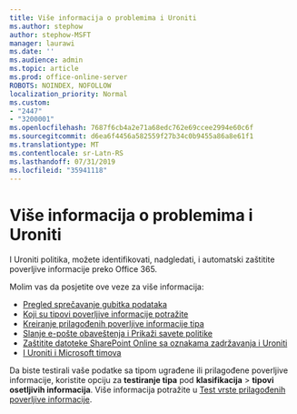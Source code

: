 ```yaml
---
title: Više informacija o problemima i Uroniti
ms.author: stephow
author: stephow-MSFT
manager: laurawi
ms.date: ''
ms.audience: admin
ms.topic: article
ms.prod: office-online-server
ROBOTS: NOINDEX, NOFOLLOW
localization_priority: Normal
ms.custom:
- "2447"
- "3200001"
ms.openlocfilehash: 7687f6cb4a2e71a68edc762e69ccee2994e60c6f
ms.sourcegitcommit: d6ea6f4456a582559f27b34c0b9455a86a8e61f1
ms.translationtype: MT
ms.contentlocale: sr-Latn-RS
ms.lasthandoff: 07/31/2019
ms.locfileid: "35941118"
---
```

# <a name="more-info-about-dlp-issues"></a>Više informacija o problemima i Uroniti

I Uroniti politika, možete identifikovati, nadgledati, i automatski zaštitite poverljive informacije preko Office 365.

Molim vas da posjetite ove veze za više informacija:

- [Pregled sprečavanje gubitka podataka](https://docs.microsoft.com/en-us/office365/securitycompliance/data-loss-prevention-policies)
- [Koji su tipovi poverljive informacije potražite](https://docs.microsoft.com/en-us/office365/securitycompliance/what-the-sensitive-information-types-look-for)
- [Kreiranje prilagođenih poverljive informacije tipa](https://docs.microsoft.com/en-us/office365/securitycompliance/create-a-custom-sensitive-information-type)
- [Slanje e-pošte obaveštenja i Prikaži savete politike](https://docs.microsoft.com/en-us/office365/securitycompliance/use-notifications-and-policy-tips)
- [Zaštitite datoteke SharePoint Online sa oznakama zadržavanja i Uroniti](https://docs.microsoft.com/en-us/office365/securitycompliance/protect-sharepoint-online-files-with-office-365-labels-and-dlp)
- [I Uroniti i Microsoft timova](https://docs.microsoft.com/en-us/office365/securitycompliance/dlp-microsoft-teams)

Da biste testirali vaše podatke sa tipom ugrađene ili prilagođene poverljive informacije, koristite opciju za **testiranje tipa** pod **klasifikacija** > **tipovi osetljivih informacija**. Više informacija potražite u [Test vrste prilagođenih poverljive informacije](https://docs.microsoft.com/en-us/office365/securitycompliance/create-a-custom-sensitive-information-type#test-custom-sensitive-information-types-in-the-security--compliance-center).